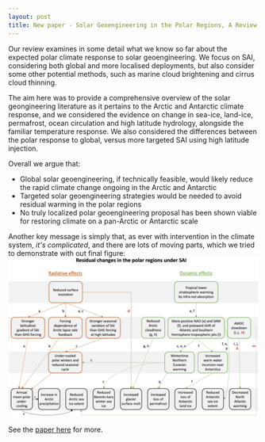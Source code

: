 ```yaml
---
layout: post
title: New paper - Solar Geoengineering in the Polar Regions, A Review
---
```


Our review examines in some detail what we know so far about the expected polar climate response to solar geoengineering. We focus on SAI, considering both global and more localised deployments, but also consider some other potential methods, such as marine cloud brightening and cirrus cloud thinning. 

The aim here was to provide a comprehensive overview of the solar geongineering literature as it pertains to the Arctic and Antarctic climate response, and we considered the evidence on change in sea-ice, land-ice, permafrost, ocean circulation and high latitude hydrology, alongside the familiar temperature response. We also considered the differences between the polar response to global, versus more targeted SAI using high latitude injection. 

Overall we argue that:
- Global solar geoengineering, if technically feasible, would likely reduce the rapid climate change ongoing in the Arctic and Antarctic
- Targeted solar geoengineering strategies would be needed to avoid residual warming in the polar regions
- No truly localized polar geoengineering proposal has been shown viable for restoring climate on a pan-Arctic or Antarctic scale

Another key message is simply that, as ever with intervention in the climate system, *it's complicated*, and there are lots of moving parts, which we tried to demonstrate with out final figure: 
![](public/PolarGeo.jpg)

See the [paper here](https://agupubs.onlinelibrary.wiley.com/doi/full/10.1029/2023EF003679) for more. 
